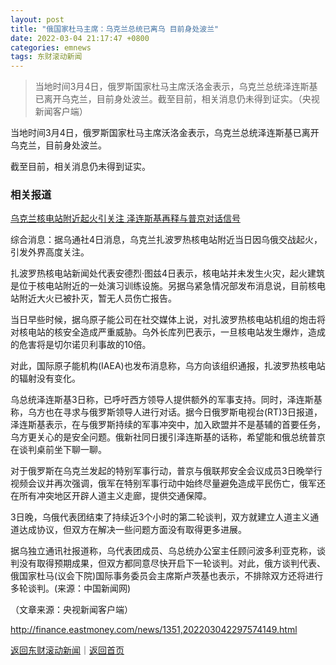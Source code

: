 ```yaml
---
layout: post
title: "俄国家杜马主席：乌克兰总统已离乌 目前身处波兰"
date: 2022-03-04 21:17:47 +0800
categories: emnews
tags: 东财滚动新闻
---
```

> 当地时间3月4日，俄罗斯国家杜马主席沃洛金表示，乌克兰总统泽连斯基已离开乌克兰，目前身处波兰。截至目前，相关消息仍未得到证实。（央视新闻客户端）

<p>
当地时间3月4日，俄罗斯国家杜马主席沃洛金表示，乌克兰总统泽连斯基已离开乌克兰，目前身处波兰。
</p>
<p>
截至目前，相关消息仍未得到证实。
</p>
<h3 class="emh3">
相关报道
</h3>
<p>
<a href="https://finance.eastmoney.com/a/202203042297575525.html">乌克兰核电站附近起火引关注&nbsp;泽连斯基再释与普京对话信号</a>
</p>
<p>
综合消息：据乌通社4日消息，乌克兰扎波罗热核电站附近当日因乌俄交战起火，引发外界高度关注。
</p>
<p>
扎波罗热核电站新闻处代表安德烈·图兹4日表示，核电站并未发生火灾，起火建筑是位于核电站附近的一处演习训练设施。另据乌紧急情况部发布消息说，目前核电站附近大火已被扑灭，暂无人员伤亡报告。
</p>
<p>
当日早些时候，据乌原子能公司在社交媒体上说，对扎波罗热核电站机组的炮击将对核电站的核安全造成严重威胁。乌外长库列巴表示，一旦核电站发生爆炸，造成的危害将是切尔诺贝利事故的10倍。
</p>
<p>
对此，国际原子能机构(IAEA)也发布消息称，乌方向该组织通报，扎波罗热核电站的辐射没有变化。
</p>
<p>
乌总统泽连斯基3日称，已呼吁西方领导人提供额外的军事支持。同时，泽连斯基称，乌方也在寻求与俄罗斯领导人进行对话。据今日俄罗斯电视台(RT)3日报道，泽连斯基表示，在与俄罗斯持续的军事冲突中，加入欧盟并不是基辅的首要任务，乌方更关心的是安全问题。俄新社同日援引泽连斯基的话称，希望能和俄总统普京在谈判桌前坐下聊一聊。
</p>
<p>
对于俄罗斯在乌克兰发起的特别军事行动，普京与俄联邦安全会议成员3日晚举行视频会议并再次强调，俄军在特别军事行动中始终尽量避免造成平民伤亡，俄军还在所有冲突地区开辟人道主义走廊，提供交通保障。
</p>
<p>
3日晚，乌俄代表团结束了持续近3个小时的第二轮谈判，双方就建立人道主义通道达成协议，但双方在解决一些问题方面没有取得更多进展。
</p>
<p>
据乌独立通讯社报道称，乌代表团成员、乌总统办公室主任顾问波多利亚克称，谈判没有取得预期成果，但双方都同意尽快开启下一轮谈判。对此，俄方谈判代表、俄国家杜马(议会下院)国际事务委员会主席斯卢茨基也表示，不排除双方还将进行多轮谈判。(来源：中国新闻网)
</p><p class="em_media">（文章来源：央视新闻客户端）</p>

<http://finance.eastmoney.com/news/1351,202203042297574149.html>

[返回东财滚动新闻](//finews.withounder.com/emnews/)｜[返回首页](//finews.withounder.com/)